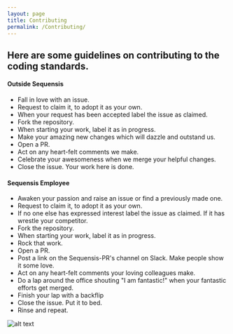 ```yaml
---
layout: page
title: Contributing
permalink: /Contributing/
---
```


## Here are some guidelines on contributing to the coding standards.

#### Outside Sequensis

* Fall in love with an issue.
* Request to claim it, to adopt it as your own.
* When your request has been accepted label the issue as claimed.
* Fork the repository.
* When starting your work, label it as in progress.
* Make your amazing new changes which will dazzle and outstand us.
* Open a PR.
* Act on any heart-felt comments we make.
* Celebrate your awesomeness when we merge your helpful changes.
* Close the issue. Your work here is done.

#### Sequensis Employee


* Awaken your passion and raise an issue or find a previously made one.
* Request to claim it, to adopt it as your own.
* If no one else has expressed interest label the issue as claimed. If it has wrestle your competitor.
* Fork the repository.
* When starting your work, label it as in progress.
* Rock that work.
* Open a PR. 
* Post a link on the Sequensis-PR's channel on Slack. Make people show it some love.
* Act on any heart-felt comments your loving colleagues make.
* Do a lap around the office shouting "I am fantastic!" when your fantastic efforts get merged.
* Finish your lap with a backflip
* Close the issue. Put it to bed.
* Rinse and repeat.

![alt text](http://vignette1.wikia.nocookie.net/unturned-bunker/images/0/0a/Meaning-of-vault-boy-thumbs-up-jpg.jpg/revision/latest?cb=20160316025719 "Pip-Boy")
